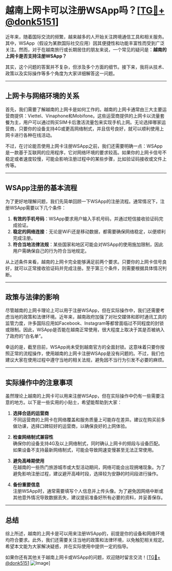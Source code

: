 # 越南上网卡可以注册WSApp吗？[[TG💪+ @donk5151](https://t.me/s/donk5151)]

近年来，随着国际交流的频繁，越来越多的人开始关注跨境通信工具和相关服务。其中，WSApp（假设为某款国际社交应用）因其便捷性和功能丰富性而受到广泛关注。然而，对于在越南旅行或长期居住的朋友来说，一个常见的疑问是：**越南的上网卡是否支持注册WSApp？**

其实，这个问题的答案并不复杂，但涉及多个方面的细节。接下来，我将从技术、政策以及实际操作等多个角度为大家详细解答这一问题。

---

## 上网卡与网络环境的关系

首先，我们需要了解越南的上网卡是如何工作的。越南的上网卡通常由三大主要运营商提供：Viettel、Vinaphone和Mobifone。这些运营商提供的上网卡以流量套餐为主，用户可以通过购买SIM卡后激活流量包来实现手机上网。无论选择哪家运营商，只要你的设备支持4G或更高网络制式，并且信号良好，就可以顺利使用上网卡进行各种在线活动。

不过，在讨论能否使用上网卡注册WSApp之前，我们还需要明确一点：WSApp是一款基于互联网的应用程序，它对网络环境的要求较高。如果你的上网卡信号不稳定或者速度较慢，可能会影响注册过程中的某些步骤，比如验证码接收或文件上传等。

---

## WSApp注册的基本流程

为了更好地理解问题，我们先简单回顾一下WSApp的注册流程。通常情况下，注册WSApp需要以下几个条件：

1. **有效的手机号码**：WSApp要求用户输入手机号码，并通过短信接收验证码完成验证。
2. **稳定的网络连接**：无论是WiFi还是移动数据，都需要确保网络稳定，以便顺利完成注册。
3. **符合当地法律法规**：某些国家和地区可能会对WSApp的使用施加限制，因此用户需确保自己的行为符合当地规定。

从上述条件来看，越南的上网卡完全能够满足前两个要求。只要你的上网卡信号良好，就可以正常接收验证码并完成注册。至于第三个条件，则需要根据具体情况判断。

---

## 政策与法律的影响

尽管越南的上网卡理论上可以用于注册WSApp，但在实际操作中，我们还需要考虑当地的政策和法律环境。近年来，越南政府加强了对社交媒体和即时通讯工具的监管力度，许多国际应用如Facebook、Instagram等都曾面临过不同程度的封锁或限制。因此，WSApp是否能在越南正常使用，很大程度上取决于其是否被纳入了政府的“白名单”。

幸运的是，截至目前，WSApp尚未受到越南官方的全面封锁。这意味着只要你按照正常的流程操作，使用越南的上网卡注册WSApp是没有问题的。不过，我们也建议大家在使用过程中遵守当地的相关法规，避免因不当行为引发不必要的麻烦。

---

## 实际操作中的注意事项

虽然理论上越南的上网卡可以用来注册WSApp，但在实际操作中仍有一些需要注意的地方。以下是一些实用的小贴士，希望能帮助到大家：

1. **选择合适的运营商**  
   不同运营商的上网卡在网络覆盖和服务质量上可能存在差异。建议在购买前多做功课，选择口碑较好的运营商，以确保良好的上网体验。

2. **检查网络制式兼容性**  
   确保你的设备支持4G及以上网络制式，同时确认上网卡的频段与设备匹配。如果设备不支持最新网络制式，可能会导致网速变慢甚至无法正常使用。

3. **避免高峰期使用**  
   在越南的一些热门旅游城市或大型活动期间，网络可能会出现拥堵现象。为了避免影响注册过程，建议避开高峰时段，选择较为安静的时间段进行操作。

4. **备份重要信息**  
   注册WSApp时，通常需要填写个人信息并上传头像。为了避免因网络中断或其他意外情况导致数据丢失，建议提前准备好所有必要的资料，并妥善保存。

---

## 总结

综上所述，越南的上网卡是可以用来注册WSApp的，前提是你的设备和网络环境均符合要求。此外，我们还需要关注当地的政策和法律环境，以免触犯相关规定。希望本文能为大家解决疑惑，并在实际使用中提供一定的指导。

如果你还有其他关于越南上网卡或WSApp的问题，欢迎随时留言交流！[[TG💪+ @donk5151](https://t.me/s/donk5151) ![Image](https://i.postimg.cc/rwNCRYN7/Snipaste-2025-04-30-17-27-05.png)]